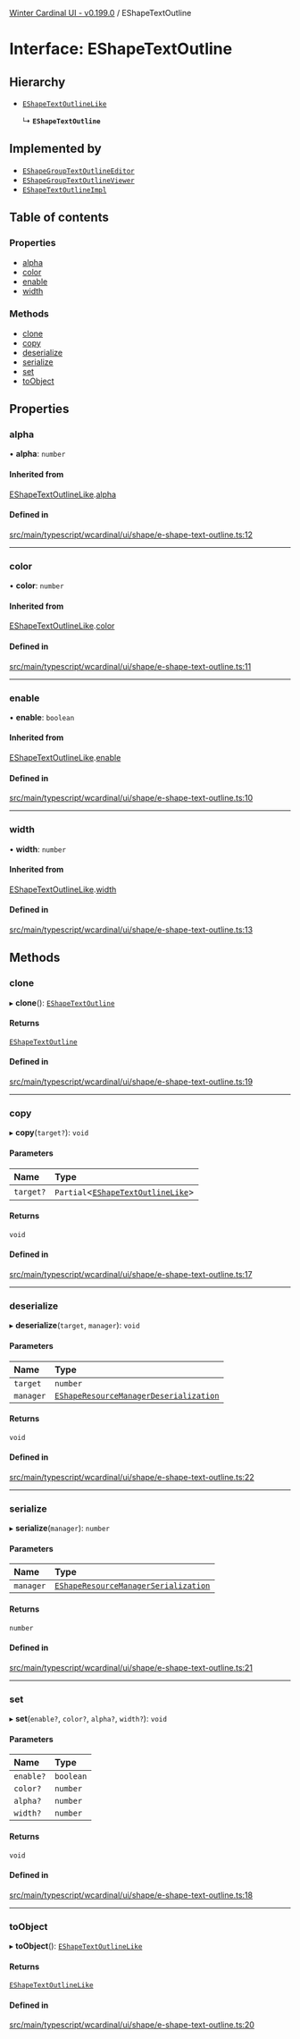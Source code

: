 [Winter Cardinal UI - v0.199.0](../index.md) / EShapeTextOutline

# Interface: EShapeTextOutline

## Hierarchy

- [`EShapeTextOutlineLike`](EShapeTextOutlineLike.md)

  ↳ **`EShapeTextOutline`**

## Implemented by

- [`EShapeGroupTextOutlineEditor`](../classes/EShapeGroupTextOutlineEditor.md)
- [`EShapeGroupTextOutlineViewer`](../classes/EShapeGroupTextOutlineViewer.md)
- [`EShapeTextOutlineImpl`](../classes/EShapeTextOutlineImpl.md)

## Table of contents

### Properties

- [alpha](EShapeTextOutline.md#alpha)
- [color](EShapeTextOutline.md#color)
- [enable](EShapeTextOutline.md#enable)
- [width](EShapeTextOutline.md#width)

### Methods

- [clone](EShapeTextOutline.md#clone)
- [copy](EShapeTextOutline.md#copy)
- [deserialize](EShapeTextOutline.md#deserialize)
- [serialize](EShapeTextOutline.md#serialize)
- [set](EShapeTextOutline.md#set)
- [toObject](EShapeTextOutline.md#toobject)

## Properties

### alpha

• **alpha**: `number`

#### Inherited from

[EShapeTextOutlineLike](EShapeTextOutlineLike.md).[alpha](EShapeTextOutlineLike.md#alpha)

#### Defined in

[src/main/typescript/wcardinal/ui/shape/e-shape-text-outline.ts:12](https://github.com/winter-cardinal/winter-cardinal-ui/blob/v0.199.0/src/main/typescript/wcardinal/ui/shape/e-shape-text-outline.ts#L12)

___

### color

• **color**: `number`

#### Inherited from

[EShapeTextOutlineLike](EShapeTextOutlineLike.md).[color](EShapeTextOutlineLike.md#color)

#### Defined in

[src/main/typescript/wcardinal/ui/shape/e-shape-text-outline.ts:11](https://github.com/winter-cardinal/winter-cardinal-ui/blob/v0.199.0/src/main/typescript/wcardinal/ui/shape/e-shape-text-outline.ts#L11)

___

### enable

• **enable**: `boolean`

#### Inherited from

[EShapeTextOutlineLike](EShapeTextOutlineLike.md).[enable](EShapeTextOutlineLike.md#enable)

#### Defined in

[src/main/typescript/wcardinal/ui/shape/e-shape-text-outline.ts:10](https://github.com/winter-cardinal/winter-cardinal-ui/blob/v0.199.0/src/main/typescript/wcardinal/ui/shape/e-shape-text-outline.ts#L10)

___

### width

• **width**: `number`

#### Inherited from

[EShapeTextOutlineLike](EShapeTextOutlineLike.md).[width](EShapeTextOutlineLike.md#width)

#### Defined in

[src/main/typescript/wcardinal/ui/shape/e-shape-text-outline.ts:13](https://github.com/winter-cardinal/winter-cardinal-ui/blob/v0.199.0/src/main/typescript/wcardinal/ui/shape/e-shape-text-outline.ts#L13)

## Methods

### clone

▸ **clone**(): [`EShapeTextOutline`](EShapeTextOutline.md)

#### Returns

[`EShapeTextOutline`](EShapeTextOutline.md)

#### Defined in

[src/main/typescript/wcardinal/ui/shape/e-shape-text-outline.ts:19](https://github.com/winter-cardinal/winter-cardinal-ui/blob/v0.199.0/src/main/typescript/wcardinal/ui/shape/e-shape-text-outline.ts#L19)

___

### copy

▸ **copy**(`target?`): `void`

#### Parameters

| Name | Type |
| :------ | :------ |
| `target?` | `Partial`<[`EShapeTextOutlineLike`](EShapeTextOutlineLike.md)\> |

#### Returns

`void`

#### Defined in

[src/main/typescript/wcardinal/ui/shape/e-shape-text-outline.ts:17](https://github.com/winter-cardinal/winter-cardinal-ui/blob/v0.199.0/src/main/typescript/wcardinal/ui/shape/e-shape-text-outline.ts#L17)

___

### deserialize

▸ **deserialize**(`target`, `manager`): `void`

#### Parameters

| Name | Type |
| :------ | :------ |
| `target` | `number` |
| `manager` | [`EShapeResourceManagerDeserialization`](../classes/EShapeResourceManagerDeserialization.md) |

#### Returns

`void`

#### Defined in

[src/main/typescript/wcardinal/ui/shape/e-shape-text-outline.ts:22](https://github.com/winter-cardinal/winter-cardinal-ui/blob/v0.199.0/src/main/typescript/wcardinal/ui/shape/e-shape-text-outline.ts#L22)

___

### serialize

▸ **serialize**(`manager`): `number`

#### Parameters

| Name | Type |
| :------ | :------ |
| `manager` | [`EShapeResourceManagerSerialization`](../classes/EShapeResourceManagerSerialization.md) |

#### Returns

`number`

#### Defined in

[src/main/typescript/wcardinal/ui/shape/e-shape-text-outline.ts:21](https://github.com/winter-cardinal/winter-cardinal-ui/blob/v0.199.0/src/main/typescript/wcardinal/ui/shape/e-shape-text-outline.ts#L21)

___

### set

▸ **set**(`enable?`, `color?`, `alpha?`, `width?`): `void`

#### Parameters

| Name | Type |
| :------ | :------ |
| `enable?` | `boolean` |
| `color?` | `number` |
| `alpha?` | `number` |
| `width?` | `number` |

#### Returns

`void`

#### Defined in

[src/main/typescript/wcardinal/ui/shape/e-shape-text-outline.ts:18](https://github.com/winter-cardinal/winter-cardinal-ui/blob/v0.199.0/src/main/typescript/wcardinal/ui/shape/e-shape-text-outline.ts#L18)

___

### toObject

▸ **toObject**(): [`EShapeTextOutlineLike`](EShapeTextOutlineLike.md)

#### Returns

[`EShapeTextOutlineLike`](EShapeTextOutlineLike.md)

#### Defined in

[src/main/typescript/wcardinal/ui/shape/e-shape-text-outline.ts:20](https://github.com/winter-cardinal/winter-cardinal-ui/blob/v0.199.0/src/main/typescript/wcardinal/ui/shape/e-shape-text-outline.ts#L20)
